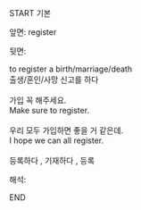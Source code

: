 START
기본

앞면:
register


뒷면:
<div>to register a birth/marriage/death </div><div>출생/혼인/사망 신고를 하다</div><div><br></div><div><div><div>가입 꼭 해주세요.</div></div><div><div>Make sure to register.</div></div></div><div><br></div><div><div><div>우리 모두 가입하면 좋을 거 같은데.</div></div><div><div>I hope we can all register.</div></div></div><div><br></div><div>등록하다 , 기재하다 , 등록</div>


해석:

END